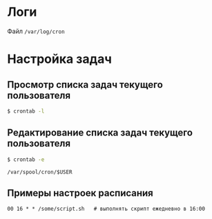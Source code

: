 # Логи
Файл `/var/log/cron`

# Настройка задач

## Просмотр списка задач текущего пользователя
```bash
$ crontab -l
```

## Редактирование списка задач текущего пользователя
```bash
$ crontab -e
```
`/var/spool/cron/$USER`

## Примеры настроек расписания
```crontab
00 16 * * /some/script.sh   # выполнять скрипт ежедневно в 16:00
```
